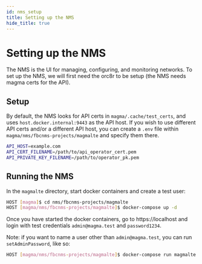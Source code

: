 ```yaml
---
id: nms_setup
title: Setting up the NMS
hide_title: true
---
```

# Setting up the NMS
The NMS is the UI for managing, configuring, and monitoring networks. To set up the NMS, we will first need the orc8r to be setup (the NMS needs magma certs for the API).

## Setup
By default, the NMS looks for API certs in `magma/.cache/test_certs`, and uses `host.docker.internal:9443` as the API host. If you wish to use different API certs and/or a different API host, you can create a `.env` file within `magma/nms/fbcnms-projects/magmalte` and specify them there.
```bash
API_HOST=example.com
API_CERT_FILENAME=/path/to/api_operator_cert.pem
API_PRIVATE_KEY_FILENAME=/path/to/operator_pk.pem
``` 

## Running the NMS
In the `magmalte` directory, start docker containers and create a test user:
```bash
HOST [magma]$ cd nms/fbcnms-projects/magmalte
HOST [magma/nms/fbcnms-projects/magmalte]$ docker-compose up -d
```
Once you have started the docker containers, go to https://localhost and login with test credentials `admin@magma.test` and `password1234`.

Note: if you want to name a user other than `admin@magma.test`, you can run `setAdminPassword`, like so:
```bash
HOST [magma/nms/fbcnms-projects/magmalte]$ docker-compose run magmalte yarn run setAdminPassword admin@magma.test password1234
```
